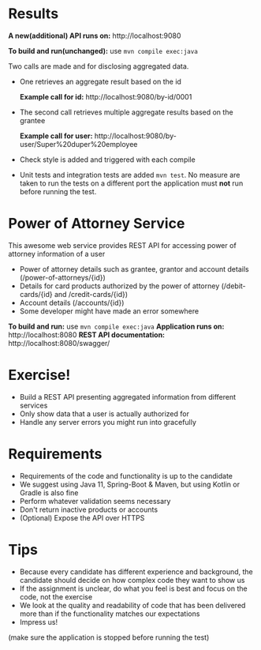 # Results

**A new(additional) API runs on:** http://localhost:9080

**To build and run(unchanged):** use `mvn compile exec:java`

Two calls are made and for disclosing aggregated data.
- One retrieves an aggregate result based on the id 

  **Example call for id:** http://localhost:9080/by-id/0001
-  The second call retrieves multiple aggregate results based on the grantee 

   **Example call for user:** http://localhost:9080/by-user/Super%20duper%20employee
- Check style is added and triggered with each compile
- Unit tests and integration tests are added `mvn test`. No measure are taken to run the tests on a different port 
  the application must **not** run before running the test.

# Power of Attorney Service
This awesome web service provides REST API for accessing power of attorney information of a user
  - Power of attorney details such as grantee, grantor and account details (/power-of-attorneys/{id})
  - Details for card products authorized by the power of attorney (/debit-cards/{id} and /credit-cards/{id})
  - Account details (/accounts/{id})
  - Some developer might have made an error somewhere

**To build and run:** use `mvn compile exec:java`
**Application runs on:** http://localhost:8080
**REST API documentation:** http://localhost:8080/swagger/


# Exercise!
  - Build a REST API presenting aggregated information from different services
  - Only show data that a user is actually authorized for
  - Handle any server errors you might run into gracefully
  
# Requirements
  - Requirements of the code and functionality is up to the candidate
  - We suggest using Java 11, Spring-Boot & Maven, but using Kotlin or Gradle is also fine
  - Perform whatever validation seems necessary
  - Don't return inactive products or accounts
  - (Optional) Expose the API over HTTPS
 
# Tips
  - Because every candidate has different experience and background, the candidate should decide on how complex code they want to show us
  - If the assignment is unclear, do what you feel is best and focus on the code, not the exercise
  - We look at the quality and readability of code that has been delivered more than if the functionality matches our expectations
  - Impress us!

(make sure the application is stopped before running the test)